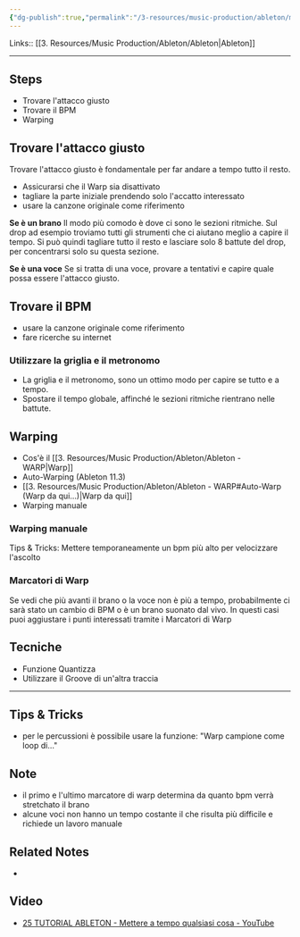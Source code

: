 ```yaml
---
{"dg-publish":true,"permalink":"/3-resources/music-production/ableton/mettere-a-tempo-su-ableton/","tags":["type/note"]}
---
```


Links:: [[3. Resources/Music Production/Ableton/Ableton\|Ableton]]

---

## Steps

- Trovare l'attacco giusto
- Trovare il BPM
- Warping

## Trovare l'attacco giusto

Trovare l'attacco giusto è fondamentale per far andare a tempo tutto il resto.

- Assicurarsi che il Warp sia disattivato
- tagliare la parte iniziale prendendo solo l'accatto interessato
- usare la canzone originale come riferimento

**Se è un brano**
Il modo più comodo è dove ci sono le sezioni ritmiche. Sul drop ad esempio troviamo tutti gli strumenti che ci aiutano meglio a capire il tempo. Si può quindi tagliare tutto il resto e lasciare solo 8 battute del drop, per concentrarsi solo su questa sezione.

**Se è una voce**
Se si tratta di una voce, provare a tentativi e capire quale possa essere l'attacco giusto.

## Trovare il BPM

- usare la canzone originale come riferimento
- fare ricerche su internet

### Utilizzare la griglia e il metronomo

- La griglia e il metronomo, sono un ottimo modo per capire se tutto e a tempo.
- Spostare il tempo globale, affinché le sezioni ritmiche rientrano nelle battute.

## Warping

- Cos'è il [[3. Resources/Music Production/Ableton/Ableton - WARP\|Warp]]
- Auto-Warping (Ableton 11.3)
- [[3. Resources/Music Production/Ableton/Ableton - WARP#Auto-Warp (Warp da qui...)\|Warp da qui]]
- Warping manuale

### Warping manuale

Tips & Tricks: Mettere temporaneamente un bpm più alto per velocizzare l'ascolto

### Marcatori di Warp

Se vedi che più avanti il brano o la voce non è più a tempo, probabilmente ci sarà stato un cambio di BPM o è un brano suonato dal vivo. In questi casi puoi aggiustare i punti interessati tramite i Marcatori di Warp

## Tecniche

- Funzione Quantizza
- Utilizzare il Groove di un'altra traccia

---

## Tips & Tricks

- per le percussioni è possibile usare la funzione: "Warp campione come loop di…"

## Note

- il primo e l'ultimo marcatore di warp determina da quanto bpm verrà stretchato il brano
- alcune voci non hanno un tempo costante il che risulta più difficile e richiede un lavoro manuale

## Related Notes

- 

## Video

- [25 TUTORIAL ABLETON - Mettere a tempo qualsiasi cosa - YouTube](https://www.youtube.com/watch?v=WrqTT6m2ANI)


